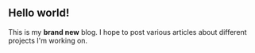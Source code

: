## Hello world!

This is my **brand new** blog. I hope to post various articles about different projects I'm working on.